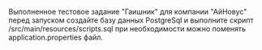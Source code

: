 Выполненное тестовое задание "Гаишник" для компании "АйНовус"
перед запуском создайте базу данных PostgreSql и выполните скрипт
/src/main/resources/scripts.sql
при необходимости можно поменять application.properties файл.
